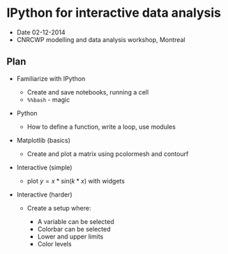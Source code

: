 
IPython for interactive data analysis
================

* Date 02-12-2014 
* CNRCWP modelling and data analysis workshop, Montreal


Plan
-----------

* Familiarize with IPython
  
    * Create and save notebooks, running a cell
    * `%%bash` - magic
    
* Python
    
    * How to define a function, write a loop, use modules

* Matplotlib (basics)
    
    * Create and plot a matrix using pcolormesh and contourf

* Interactive (simple)
    
    * plot $y = x * sin(k*x)$ with widgets

* Interactive (harder)

    * Create a setup where:
        
        * A variable can be selected
        * Colorbar can be selected
        * Lower and upper limits
        * Color levels

    






